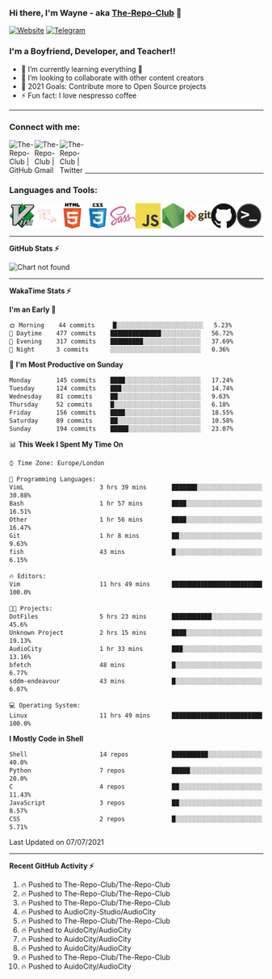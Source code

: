 ### Hi there, I'm Wayne - aka [The-Repo-Club][website] 👋

[![Website](https://img.shields.io/website?label=github.com/The-Repo-Club/&color=orange&style=flat-square&url=https://github.com/The-Repo-Club/)][website]
[![Telegram](https://img.shields.io/badge/Chat%20on-Telegram-orange.svg?color=orange&logo=telegram&style=flat-square)][telegram]

### I'm a Boyfriend, Developer, and Teacher!!

- 🌱 I’m currently learning everything 🤣
- 👯 I’m looking to collaborate with other content creators
- 🥅 2021 Goals: Contribute more to Open Source projects
- ⚡ Fun fact: I love nespresso coffee

---
### Connect with me:

[<img align="left" alt="The-Repo-Club | GitHub" width="50px" src="https://cdn.jsdelivr.net/npm/simple-icons@v3/icons/github.svg" />][website]
[<img align="left" alt="The-Repo-Club | Gmail" width="50px" src="https://cdn.jsdelivr.net/npm/simple-icons@v3/icons/gmail.svg" />][email]
[<img align="left" alt="The-Repo-Club | Twitter" width="50px" src="https://cdn.jsdelivr.net/npm/simple-icons@v3/icons/telegram.svg" />][telegram]

[website]: https://github.com/The-Repo-Club/
[email]: mailto:wayne6324@gmail.com
[telegram]: https://t.me/TheRepoClub

<br />
<br />
<br />

---
### Languages and Tools:

<img align="left" alt="Vim" width="50px" src="https://raw.githubusercontent.com/github/explore/80688e429a7d4ef2fca1e82350fe8e3517d3494d/topics/vim/vim.png" />
<img align="left" alt="Fish" width="50px" src="https://raw.githubusercontent.com/github/explore/80688e429a7d4ef2fca1e82350fe8e3517d3494d/topics/fish/fish.png" />
<img align="left" alt="HTML5" width="50px" src="https://raw.githubusercontent.com/github/explore/80688e429a7d4ef2fca1e82350fe8e3517d3494d/topics/html/html.png" />
<img align="left" alt="CSS3" width="50px" src="https://raw.githubusercontent.com/github/explore/80688e429a7d4ef2fca1e82350fe8e3517d3494d/topics/css/css.png" />
<img align="left" alt="Sass" width="50px" src="https://raw.githubusercontent.com/github/explore/80688e429a7d4ef2fca1e82350fe8e3517d3494d/topics/sass/sass.png" />
<img align="left" alt="JavaScript" width="50px" src="https://raw.githubusercontent.com/github/explore/80688e429a7d4ef2fca1e82350fe8e3517d3494d/topics/javascript/javascript.png" />
<img align="left" alt="Node.js" width="50px" src="https://raw.githubusercontent.com/github/explore/80688e429a7d4ef2fca1e82350fe8e3517d3494d/topics/nodejs/nodejs.png" />
<img align="left" alt="Git" width="50px" src="https://raw.githubusercontent.com/github/explore/80688e429a7d4ef2fca1e82350fe8e3517d3494d/topics/git/git.png" />
<img align="left" alt="GitHub" width="50px" src="https://raw.githubusercontent.com/github/explore/78df643247d429f6cc873026c0622819ad797942/topics/github/github.png" />
<img align="left" alt="Terminal" width="50px" src="https://raw.githubusercontent.com/github/explore/80688e429a7d4ef2fca1e82350fe8e3517d3494d/topics/terminal/terminal.png" />

<br />
<br />
<br />

---

**GitHub Stats ⚡**

![Chart not found](https://github-readme-stats.vercel.app/api?username=The-Repo-Club&theme=tokyonight&show_icons=true&count_private=true&hide_border=true&include_all_commits=true&custom_title=The-Repo-Club%27s+GitHub+Stats)


---

**WakaTime Stats ⚡**

<!--START_SECTION:waka-->
**I'm an Early 🐤** 

```text
🌞 Morning    44 commits     █░░░░░░░░░░░░░░░░░░░░░░░░   5.23% 
🌆 Daytime    477 commits    ██████████████░░░░░░░░░░░   56.72% 
🌃 Evening    317 commits    █████████░░░░░░░░░░░░░░░░   37.69% 
🌙 Night      3 commits      ░░░░░░░░░░░░░░░░░░░░░░░░░   0.36%

```
📅 **I'm Most Productive on Sunday** 

```text
Monday       145 commits    ████░░░░░░░░░░░░░░░░░░░░░   17.24% 
Tuesday      124 commits    ███░░░░░░░░░░░░░░░░░░░░░░   14.74% 
Wednesday    81 commits     ██░░░░░░░░░░░░░░░░░░░░░░░   9.63% 
Thursday     52 commits     █░░░░░░░░░░░░░░░░░░░░░░░░   6.18% 
Friday       156 commits    ████░░░░░░░░░░░░░░░░░░░░░   18.55% 
Saturday     89 commits     ██░░░░░░░░░░░░░░░░░░░░░░░   10.58% 
Sunday       194 commits    █████░░░░░░░░░░░░░░░░░░░░   23.07%

```


📊 **This Week I Spent My Time On** 

```text
⌚︎ Time Zone: Europe/London

💬 Programming Languages: 
VimL                     3 hrs 39 mins       ███████░░░░░░░░░░░░░░░░░░   30.88% 
Bash                     1 hr 57 mins        ████░░░░░░░░░░░░░░░░░░░░░   16.51% 
Other                    1 hr 56 mins        ████░░░░░░░░░░░░░░░░░░░░░   16.47% 
Git                      1 hr 8 mins         ██░░░░░░░░░░░░░░░░░░░░░░░   9.63% 
fish                     43 mins             █░░░░░░░░░░░░░░░░░░░░░░░░   6.15%

🔥 Editors: 
Vim                      11 hrs 49 mins      █████████████████████████   100.0%

🐱‍💻 Projects: 
DotFiles                 5 hrs 23 mins       ███████████░░░░░░░░░░░░░░   45.6% 
Unknown Project          2 hrs 15 mins       ████░░░░░░░░░░░░░░░░░░░░░   19.13% 
AudioCity                1 hr 33 mins        ███░░░░░░░░░░░░░░░░░░░░░░   13.16% 
bfetch                   48 mins             █░░░░░░░░░░░░░░░░░░░░░░░░   6.77% 
sddm-endeavour           43 mins             █░░░░░░░░░░░░░░░░░░░░░░░░   6.07%

💻 Operating System: 
Linux                    11 hrs 49 mins      █████████████████████████   100.0%

```

**I Mostly Code in Shell** 

```text
Shell                    14 repos            ██████████░░░░░░░░░░░░░░░   40.0% 
Python                   7 repos             █████░░░░░░░░░░░░░░░░░░░░   20.0% 
C                        4 repos             ██░░░░░░░░░░░░░░░░░░░░░░░   11.43% 
JavaScript               3 repos             ██░░░░░░░░░░░░░░░░░░░░░░░   8.57% 
CSS                      2 repos             █░░░░░░░░░░░░░░░░░░░░░░░░   5.71%

```



 Last Updated on 07/07/2021
<!--END_SECTION:waka-->

---

**Recent GitHub Activity :zap:**

<!--START_SECTION:activity-->
1. 🔥 Pushed to The-Repo-Club/The-Repo-Club
2. 🔥 Pushed to The-Repo-Club/The-Repo-Club
3. 🔥 Pushed to The-Repo-Club/The-Repo-Club
4. 🔥 Pushed to AudioCity-Studio/AudioCity
5. 🔥 Pushed to The-Repo-Club/The-Repo-Club
6. 🔥 Pushed to AuidoCity/AudioCity
7. 🔥 Pushed to AuidoCity/AudioCity
8. 🔥 Pushed to AuidoCity/AudioCity
9. 🔥 Pushed to The-Repo-Club/The-Repo-Club
10. 🔥 Pushed to AuidoCity/AudioCity
<!--END_SECTION:activity-->